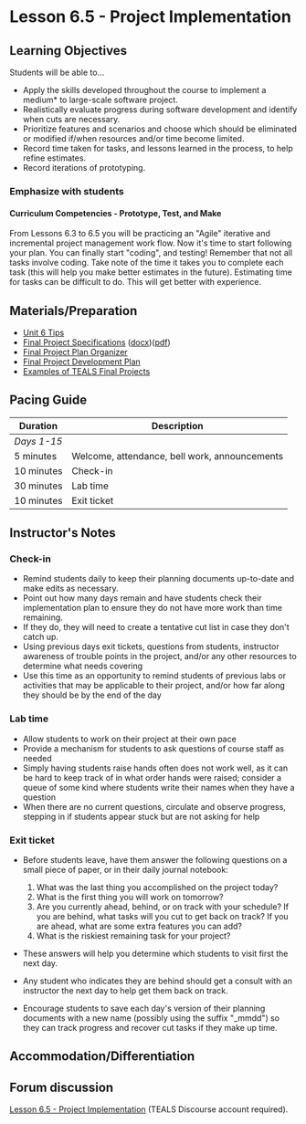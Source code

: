 # Lesson 6.5 - Project Implementation

## Learning Objectives

Students will be able to...

* Apply the skills developed throughout the course to implement a medium* to large-scale software project.
* Realistically evaluate progress during software development and identify when cuts are necessary.
* Prioritize features and scenarios and choose which should be eliminated or modified if/when resources and/or time become limited.
* Record time taken for tasks, and lessons learned in the process, to help refine estimates.
* Record iterations of prototyping.

### Emphasize with students

#### Curriculum Competencies - Prototype, Test, and Make

From Lessons 6.3 to 6.5 you will be practicing an "Agile" iterative and incremental project management work flow.  Now it's time to start following your plan.  You can finally start "coding", and testing!   Remember that not all tasks involve coding.  Take note of the time it takes you to complete each task (this will help you make better estimates in the future).   Estimating time for tasks can be difficult to do.  This will get better with experience.

## Materials/Preparation

* [Unit 6 Tips](unit_6_tips.md)
* [Final Project Specifications][] ([docx][])([pdf][])
* [Final Project Plan Organizer][]
* [Final Project Development Plan][]
* [Examples of TEALS Final Projects](https://youtu.be/aV6LFVXxd34)

## Pacing Guide

| Duration      | Description                                   |
| ------------- | --------------------------------------------- |
| _Days 1-15_   |                                               |
| 5 minutes     | Welcome, attendance, bell work, announcements |
| 10 minutes    | Check-in                                      |
| 30 minutes    | Lab time                                      |
| 10 minutes    | Exit ticket                                   |

## Instructor's Notes

### Check-in

* Remind students daily to keep their planning documents up-to-date and make edits as necessary.  
* Point out how many days remain and have students check their implementation plan to ensure they do not have more work than time remaining.
* If they do, they will need to create a tentative cut list in case they don't catch up.
* Using previous days exit tickets, questions from students, instructor awareness of trouble points in the project, and/or any other resources to determine what needs covering
* Use this time as an opportunity to remind students of previous labs or activities that may be applicable to their project, and/or how far along they should be by the end of the day

### Lab time

* Allow students to work on their project at their own pace
* Provide a mechanism for students to ask questions of course staff as needed
* Simply having students raise hands often does not work well, as it can be hard to keep track of in what order hands were raised; consider a queue of some kind where students write their names when they have a question
* When there are no current questions, circulate and observe progress, stepping in if students appear stuck but are not asking for help

### Exit ticket

* Before students leave, have them answer the following questions on a small piece of paper, or in their daily journal notebook:

  1. What was the last thing you accomplished on the project today?
  2. What is the first thing you will work on tomorrow?
  3. Are you currently ahead, behind, or on track with your schedule?  If you are behind, what tasks will you cut to get back on track?  If you are ahead, what are some extra features you can add?
  4. What is the riskiest remaining task for your project?

* These answers will help you determine which students to visit first the next day.
* Any student who indicates they are behind should get a consult with an instructor the next day to help get them back on track.
* Encourage students to save each day's version of their planning documents with a new name (possibly using the suffix "_mmdd") so they can track progress and recover cut tasks if they make up time.

## Accommodation/Differentiation

## Forum discussion

[Lesson 6.5 - Project Implementation](http://forums.tealsk12.org/c/intro-unit-6/lesson-6-5-project-implementation) (TEALS Discourse account required).

[Final Project Plan Organizer]: https://github.com/TEALSK12/introduction-to-computer-science/blob/master/Unit%206%20Word/Final%20Project%20Plan%20Organizer.docx?raw=true
[Final Project Development Plan]: https://github.com/TEALSK12/introduction-to-computer-science/blob/master/Unit%206%20Word/Final%20Project%20Development%20Plan.docx?raw=true
[Final Project Specifications]: project_6.md
[docx]: https://github.com/TEALSK12/introduction-to-computer-science/blob/master/Projects/Projects%20Word/Project%206%20Final%20Project.docx?raw=true
[pdf]: https://github.com/TEALSK12/introduction-to-computer-science/blob/master/Projects/Projects%20PDF/Project%206%20Final%20Project.pdf?raw=true